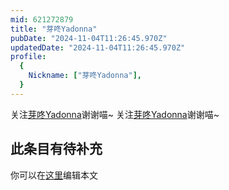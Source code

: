 ```yaml
---
mid: 621272879
title: "芽咚Yadonna"
pubDate: "2024-11-04T11:26:45.970Z"
updatedDate: "2024-11-04T11:26:45.970Z"
profile:
  {
    Nickname: ["芽咚Yadonna"],
  }
---
```


关注[芽咚Yadonna](https://space.bilibili.com/621272879)谢谢喵~ 关注[芽咚Yadonna](https://space.bilibili.com/621272879)谢谢喵~

## 此条目有待补充
你可以在[这里](https://github.com/Yuhanawa/VTuber.ICU/edit/master/src/content/v/芽咚Yadonna/index.md)编辑本文
